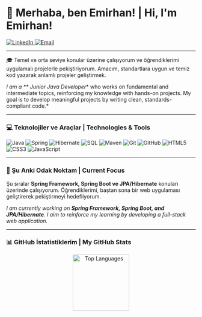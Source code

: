 # 👋 Merhaba, ben Emirhan! | Hi, I'm Emirhan!

<a href="https://tr.linkedin.com/in/tremirhankaya">
    <img src="https://img.shields.io/badge/LinkedIn-0077B5?style=for-the-badge&logo=linkedin&logoColor=white" alt="LinkedIn"/>
</a>
<a href="mailto:[tremirhankaya@gmail.com]">
    <img src="https://img.shields.io/badge/Email-D14836?style=for-the-badge&logo=gmail&logoColor=white" alt="Email"/>
</a>

---

🎓  Temel ve orta seviye konular üzerine çalışıyorum ve öğrendiklerimi uygulamalı projelerle pekiştiriyorum. Amacım, standartlara uygun ve temiz kod yazarak anlamlı projeler geliştirmek.

*I am a ** Junior Java Developer** who works on fundamental and intermediate topics, reinforcing my knowledge with hands-on projects. My goal is to develop meaningful projects by writing clean, standards-compliant code.*

---

### 💻 Teknolojiler ve Araçlar | Technologies & Tools

<p align="left">
  <img src="https://img.shields.io/badge/Java-ED8B00?style=for-the-badge&logo=openjdk&logoColor=white" alt="Java"/>
  <img src="https://img.shields.io/badge/Spring-6DB33F?style=for-the-badge&logo=spring&logoColor=white" alt="Spring"/>
  <img src="https://img.shields.io/badge/Hibernate-59666C?style=for-the-badge&logo=hibernate&logoColor=white" alt="Hibernate"/>
  <img src="https://img.shields.io/badge/MySQL-005C84?style=for-the-badge&logo=mysql&logoColor=white" alt="SQL"/>
  <img src="https://img.shields.io/badge/Maven-C71A36?style=for-the-badge&logo=apache-maven&logoColor=white" alt="Maven"/>
  <img src="https://img.shields.io/badge/Git-F05032?style=for-the-badge&logo=git&logoColor=white" alt="Git"/>
  <img src="https://img.shields.io/badge/GitHub-100000?style=for-the-badge&logo=github&logoColor=white" alt="GitHub"/>
  <img src="https://img.shields.io/badge/HTML5-E34F26?style=for-the-badge&logo=html5&logoColor=white" alt="HTML5"/>
  <img src="https://img.shields.io/badge/CSS3-1572B6?style=for-the-badge&logo=css3&logoColor=white" alt="CSS3"/>
  <img src="https://img.shields.io/badge/JavaScript-F7DF1E?style=for-the-badge&logo=javascript&logoColor=black" alt="JavaScript"/>
</p>

---

### 🌱 Şu Anki Odak Noktam | Current Focus

Şu sıralar **Spring Framework, Spring Boot ve JPA/Hibernate** konuları üzerinde çalışıyorum. Öğrendiklerimi, baştan sona bir web uygulaması geliştirerek pekiştirmeyi hedefliyorum.

*I am currently working on **Spring Framework, Spring Boot, and JPA/Hibernate**. I aim to reinforce my learning by developing a full-stack web application.*

---

### 📊 GitHub İstatistiklerim | My GitHub Stats

<p align="center">
  <img height="150" src="https://github-readme-stats.vercel.app/api/top-langs/?username=tremirhankaya&layout=compact&langs_count=6&theme=tokyonight&exclude_repo=FlappyCube,SpaceShooterGame,BasicCalculator,ExponentialNumbers"" alt="Top Languages"/>
</p>

